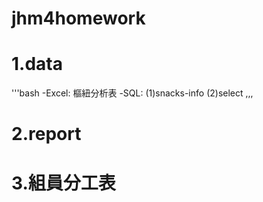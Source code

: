 # jhm4homework
# 1.data
'''bash
-Excel:
  樞紐分析表
-SQL:
  (1)snacks-info
  (2)select
,,,
# 2.report
# 3.組員分工表
